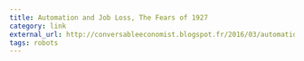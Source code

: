 ```yaml
---
title: Automation and Job Loss, The Fears of 1927
category: link
external_url: http://conversableeconomist.blogspot.fr/2016/03/automation-and-job-loss-fears-of-1927.html?m=1
tags: robots
---
```

